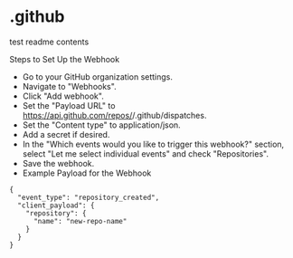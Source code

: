 # .github


test readme contents

Steps to Set Up the Webhook
- Go to your GitHub organization settings.
- Navigate to "Webhooks".
- Click "Add webhook".
- Set the "Payload URL" to https://api.github.com/repos/<org-name>/.github/dispatches.
- Set the "Content type" to application/json.
- Add a secret if desired.
- In the "Which events would you like to trigger this webhook?" section, select "Let me select individual events" and check "Repositories".
- Save the webhook.
- Example Payload for the Webhook

```
{
  "event_type": "repository_created",
  "client_payload": {
    "repository": {
      "name": "new-repo-name"
    }
  }
}
```

